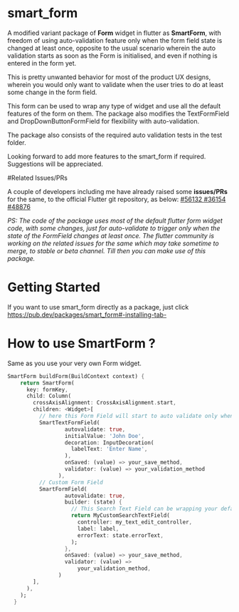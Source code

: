 # smart_form
A modified variant package of <b>Form</b> widget in flutter as <b>SmartForm</b>, with freedom of using auto-validation 
feature only when the form field state is changed at least once, opposite to the usual scenario wherein 
the auto validation starts as soon as the Form is initialised, and even if nothing is entered in the form yet. 

This is pretty unwanted behavior for most of the product UX designs, wherein you would only want to validate when the 
user tries to do at least some change in the form field.

This form can be used to wrap any type of widget and use all the default features of the form on them. 
The package also modifies the TextFormField and DropDownButtonFormField for flexibility with auto-validation. 

The package also consists of the required auto validation tests in the test folder.

Looking forward to add more features to the smart_form if required.
Suggestions will be appreciated.

#Related Issues/PRs

A couple of developers including me have already raised some <b>issues/PRs</b> for the same, to the official Flutter git repository, as below:
<a href='https://github.com/flutter/flutter/pull/56132'> #56132 </a> 
<a href='https://github.com/flutter/flutter/issues/36154'> #36154 </a> 
<a href='https://github.com/flutter/flutter/pull/48876'> #48876 </a>

*PS:
The code of the package uses most of the default flutter form widget code, with some changes, just for auto-validate 
to trigger only when the state of the FormField changes at least once. 
The flutter community is working on the related issues for the same which may take sometime to merge, 
to stable or beta channel.
Till then you can make use of this package.*

# Getting Started
If you want to use smart_form directly as a package, just click https://pub.dev/packages/smart_form#-installing-tab-


# How to use SmartForm ?

Same as you use your very own Form widget.

```dart
SmartForm buildForm(BuildContext context) {
    return SmartForm(
      key: formKey,
      child: Column(
        crossAxisAlignment: CrossAxisAlignment.start,
        children: <Widget>[
          // here this Form Field will start to auto validate only when the text field value is entered or changed at least once
          SmartTextFormField(
                  autovalidate: true,
                  initialValue: 'John Doe',
                  decoration: InputDecoration(
                    labelText: 'Enter Name',
                  ),
                  onSaved: (value) => your_save_method,             
                  validator: (value) => your_validation_method
                ),
          // Custom Form Field 
          SmartFormField(
                  autovalidate: true,
                  builder: (state) {
                    // This Search Text Field can be wrapping your default TextField internally
                    return MyCustomSearchTextField(
                      controller: my_text_edit_controller,
                      label: label,
                      errorText: state.errorText,
                    );
                  },
                  onSaved: (value) => your_save_method,
                  validator: (value) =>
                      your_validation_method,
                )
        ],
      ),
    );
  }
```
